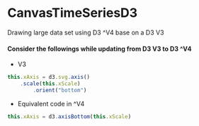 # CanvasTimeSeriesD3
Drawing large data set using D3 ^V4 base on a D3 V3
#### Consider the followings while updating from D3 V3 to D3 ^V4

* V3
```javascript
this.xAxis = d3.svg.axis()
	.scale(this.xScale)
        .orient("bottom")
```

* Equivalent code in ^V4
```javascript
this.xAxis = d3.axisBottom(this.xScale)
```
